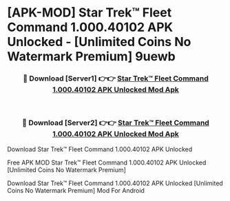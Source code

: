 # [APK-MOD] Star Trek™ Fleet Command 1.000.40102 APK Unlocked - [Unlimited Coins No Watermark Premium] 9uewb



<div align="center">
<h3>🔴 Download [Server1] 👉👉 <a href="https://momento.my/?title=Star_Trek™_Fleet_Command_1.000.40102_APK_Unlocked">Star Trek™ Fleet Command 1.000.40102 APK Unlocked Mod Apk</a></h3><br>

<h3>🔴 Download [Server2] 👉👉 <a href="https://momento.my/?title=Star_Trek™_Fleet_Command_1.000.40102_APK_Unlocked">Star Trek™ Fleet Command 1.000.40102 APK Unlocked Mod Apk</a></h3>
</div>



Download Star Trek™ Fleet Command 1.000.40102 APK Unlocked 

Free APK MOD Star Trek™ Fleet Command 1.000.40102 APK Unlocked [Unlimited Coins No Watermark Premium]

Download Star Trek™ Fleet Command 1.000.40102 APK Unlocked [Unlimited Coins No Watermark Premium] Mod For Android

